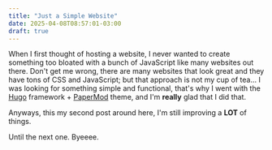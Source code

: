 ```yaml
---
title: "Just a Simple Website"
date: 2025-04-08T08:57:01-03:00
draft: true
---
```


When I first thought of hosting a website, I never wanted to create something too bloated with a bunch of JavaScript like many websites out there. Don't get me wrong, there are many websites that look great and they have tons of CSS and JavaScript; but that approach is not my cup of tea... I was looking for something simple and functional, that's why I went with the [Hugo](https://github.com/gohugoio/hugo) framework + [PaperMod](https://github.com/adityatelange/hugo-PaperMod) theme, and I'm **really** glad that I did that.

Anyways, this my second post around here, I'm still improving a **LOT** of things. 

Until the next one. Byeeee.